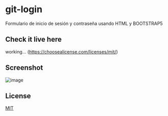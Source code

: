# git-login

Formulario de inicio de sesión y contraseña usando HTML y BOOTSTRAP5

## Check it live here

working...
(https://choosealicense.com/licenses/mit/)

## Screenshot

![image](https://user-images.githubusercontent.com/85379478/215278666-b1968042-c664-47d1-bfa8-73a64e48fe31.png)

## License

[MIT](https://choosealicense.com/licenses/mit/)
